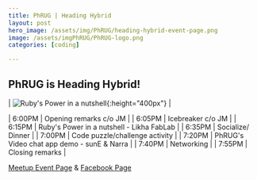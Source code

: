 ```yaml
---
title: PhRUG | Heading Hybrid
layout: post
hero_image: /assets/img/PhRUG/heading-hybrid-event-page.png
image: /assets/imgPhRUG/PhRUG-logo.png
categories: [coding]

---
```


## PhRUG is Heading Hybrid!

| ![Ruby's Power in a nutshell](/assets/img/PhRUG/heading-hybrid-speakers-1.png){:height="400px"} |

| 6:00PM | Opening remarks c/o JM |
| 6:05PM | Icebreaker c/o JM |
| 6:15PM | Ruby's Power in a nutshell - Likha FabLab |
| 6:35PM | Socialize/ Dinner |
| 7:00PM | Code puzzle/challenge activity |
| 7:20PM | PhRUG's Video chat app demo - sunE & Narra |
| 7:40PM | Networking |
| 7:55PM | Closing remarks |

[Meetup Event Page](https://www.meetup.com/ruby-phil/events/301171721)
&
[Facebook Page](https://www.facebook.com/phrug)

